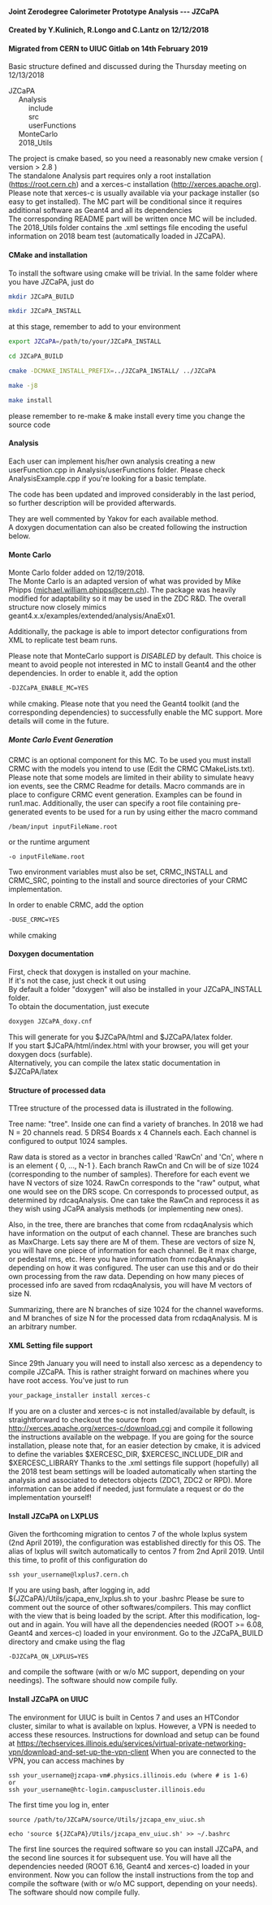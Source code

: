 #### Joint Zerodegree Calorimeter Prototype Analysis --- JZCaPA           
#### Created by Y.Kulinich, R.Longo and C.Lantz on 12/12/2018 ####
#### Migrated from CERN to UIUC Gitlab on 14th February 2019 ####

Basic structure defined and discussed during the Thursday meeting on 12/13/2018

JZCaPA   
     Analysis   
          include    
          src   
          userFunctions   
     MonteCarlo    
     2018_Utils

The project is cmake based, so you need a reasonably new cmake version ( version > 2.8 )   
The standalone Analysis part requires only a root installation (https://root.cern.ch) and a xerces-c installation (http://xerces.apache.org).
Please note that xerces-c is usually available via your package installer (so easy to get installed).
The MC part will be conditional since it requires additional software as Geant4 and all its dependencies   
The corresponding README part will be written once MC will be included.    
The 2018_Utils folder contains the .xml settings file encoding the useful information on 2018 beam test (automatically loaded in JZCaPA).   

#### CMake and installation ####
To install the software using cmake will be trivial.
In the same folder where you have JZCaPA, just do
```bash
mkdir JZCaPA_BUILD

mkdir JZCaPA_INSTALL
```
at this stage, remember to add to your environment
```bash
export JZCaPA=/path/to/your/JZCaPA_INSTALL

cd JZCaPA_BUILD

cmake -DCMAKE_INSTALL_PREFIX=../JZCaPA_INSTALL/ ../JZCaPA

make -j8

make install
```
please remember to re-make & make install every time you change the source code

#### Analysis ####
Each user can implement his/her own analysis creating a new userFunction.cpp in Analysis/userFunctions folder.
Please check AnalysisExample.cpp if you're looking for a basic template.

The code has been updated and improved considerably in the last period, so further description will be provided afterwards.

They are well commented by Yakov for each available method.     
A doxygen documentation can also be created following the instruction below.     

#### Monte Carlo ####
Monte Carlo folder added on 12/19/2018.    
The Monte Carlo is an adapted version of what was provided by  Mike Phipps (michael.william.phipps@cern.ch).
The package was heavily modified for adaptability so it may be used in the ZDC R&D. The overall structure now closely mimics geant4.x.x/examples/extended/analysis/AnaEx01.

Additionally, the package is able to import detector configurations from XML to replicate test beam runs.

Please note that MonteCarlo support is *DISABLED* by default. This choice is meant to avoid people not interested in MC to install Geant4 and the other dependencies.
In order to enable it, add the option
```bash
-DJZCaPA_ENABLE_MC=YES
```
while cmaking. Please note that you need the Geant4 toolkit (and the corresponding dependencies) to successfully enable the MC support.
More details will come in the future.

##### Monte Carlo Event Generation #####

CRMC is an optional component for this MC. To be used you must install CRMC with the models you intend to use (Edit the CRMC CMakeLists.txt). Please note that some models are limited in their ability to simulate heavy ion events, see the CRMC Readme for details. Macro commands are in place to configure CRMC event generation. Examples can be found in run1.mac. Additionally, the user can specify a root file containing pre-generated events to be used for a run by using either the macro command
```
/beam/input inputFileName.root
```
or the runtime argument
```
-o inputFileName.root
```

Two environment variables must also be set, CRMC_INSTALL and CRMC_SRC, pointing to the install and source directories of your CRMC implementation.

In order to enable CRMC, add the option
```bash
-DUSE_CRMC=YES
```
while cmaking

#### Doxygen documentation ####
First, check that doxygen is installed on your machine.   
If it's not the case, just check it out using   
By default a folder "doxygen" will also be installed in your JZCaPA_INSTALL folder.   
To obtain the documentation, just execute   
```bash
doxygen JZCaPA_doxy.cnf   
```
This will generate for you  $JZCaPA/html and $JZCaPA/latex folder.  
If you start $JCaPA/html/index.html with your browser, you will get your doxygen docs (surfable).   
Alternatively, you can compile the latex static documentation in $JZCaPA/latex


#### Structure of processed data ####
TTree structure of the processed data is illustrated in the following.

Tree name: "tree".
Inside one can find a variety of branches.
In 2018 we had N = 20 channels read. 5 DRS4 Boards x 4 Channels each. Each channel is configured to output 1024 samples.

Raw data is stored as a vector<float> in branches called 'RawCn' and 'Cn', where n is an element { 0, ..., N-1 }.
Each branch RawCn and Cn will be of size 1024 (corresponding to the number of samples).
Therefore for each event we have N vectors of size 1024.
RawCn corresponds to the "raw" output, what one would see on the DRS scope.
Cn corresponds to processed output, as determined by rdcaqAnalysis.
One can take the RawCn and reprocess it as they wish using JCaPA analysis methods (or implementing new ones).

Also, in the tree, there are branches that come from rcdaqAnalysis which have information on the output of each channel.
These are branches such as MaxCharge. Lets say there are M of them.
These are vectors of size N, you will have one piece of information for each channel. Be it max charge, or pedestal rms, etc.
Here you have information from rcdaqAnalysis depending on how it was configured. The user can use this and or do their own processing from the raw data.
Depending on how many pieces of processed info are saved from rcdaqAnalysis, you will have M vectors of size N.

Summarizing, there are
N branches of size 1024 for the channel waveforms.
and
M branches of size N for the processed data from rcdaqAnalysis. M is an arbitrary number.

#### XML Setting file support ####
Since 29th January you will need to install also xercesc as a dependency to compile JZCaPA. This is rather straight forward on machines where you have root access.
You've just to run
```bash
your_package_installer install xerces-c
```
If you are on a cluster and xerces-c is not installed/available by default, is straightforward to checkout the source from http://xerces.apache.org/xerces-c/download.cgi and compile it following the instructions available on the webpage.
If you are going for the source installation, please note that, for an easier detection by cmake, it is adviced to define the variables $XERCESC_DIR, $XERCESC_INCLUDE_DIR and $XERCESC_LIBRARY
Thanks to the .xml settings file support (hopefully) all the 2018 test beam settings will be loaded automatically when starting the analysis and associated to detectors objects (ZDC1, ZDC2 or RPD).
More information can be added if needed, just formulate a request or do the implementation yourself!  

#### Install JZCaPA on LXPLUS ####
Given the forthcoming migration to centos 7 of the whole lxplus system (2nd April 2019), the configuration was established directly for this OS.
The alias of lxplus will switch automatically to centos 7 from 2nd April 2019. Until this time, to profit of this configuration do

```
ssh your_username@lxplus7.cern.ch
```

If you are using bash, after logging in, add ${JZCaPA}/Utils/jcapa_env_lxplus.sh to your .bashrc
Please be sure to comment out the source of other softwares/compilers. This may conflict with the view that is being loaded by the script.
After this modification, log-out and in again. You will have all the dependencies needed (ROOT >= 6.08, Geant4 and xerces-c) loaded in your environment.
Go to the JZCaPA_BUILD directory and cmake using the flag

```
-DJZCaPA_ON_LXPLUS=YES
```

and compile the software (with or w/o MC support, depending on your needings). The software should now compile fully.

#### Install JZCaPA on UIUC ####
The environment for UIUC is built in Centos 7 and uses an HTCondor cluster, similar to what is available on lxplus. However, a VPN is needed
to access these resources. Instructions for download and setup can be found at https://techservices.illinois.edu/services/virtual-private-networking-vpn/download-and-set-up-the-vpn-client
When you are connected to the VPN, you can access machines by

```
ssh your_username@jzcapa-vm#.physics.illinois.edu (where # is 1-6)
or
ssh your_username@htc-login.campuscluster.illinois.edu
```

The first time you log in, enter

```
source /path/to/JZCaPA/source/Utils/jzcapa_env_uiuc.sh

echo 'source ${JZCaPA}/Utils/jzcapa_env_uiuc.sh' >> ~/.bashrc
```

The first line sources the required software so you can install JZCaPA, and the second line sources it for subsequent use.
You will have all the dependencies needed (ROOT 6.16, Geant4 and xerces-c) loaded in your environment.
Now you can follow the install instructions from the top and compile the software (with or w/o MC support, depending on your needs).
The software should now compile fully.
